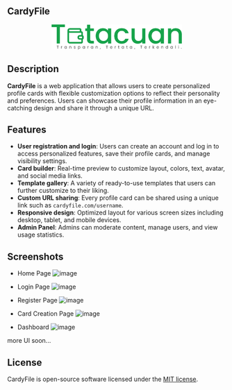 ## CardyFile
<p align="center">
<img src="public/assets/images/logo.png" alt="Logo" width="300px">
</p> 

## Description

**CardyFile** is a web application that allows users to create personalized profile cards with flexible customization options to reflect their personality and preferences. Users can showcase their profile information in an eye-catching design and share it through a unique URL.

## Features

- **User registration and login**: Users can create an account and log in to access personalized features, save their profile cards, and manage visibility settings.
- **Card builder**: Real-time preview to customize layout, colors, text, avatar, and social media links.
- **Template gallery**: A variety of ready-to-use templates that users can further customize to their liking.
- **Custom URL sharing**: Every profile card can be shared using a unique link such as `cardyfile.com/username`.
- **Responsive design**: Optimized layout for various screen sizes including desktop, tablet, and mobile devices.
- **Admin Panel**: Admins can moderate content, manage users, and view usage statistics.

## Screenshots

- Home Page
  ![image](https://github.com/user-attachments/assets/ee2a394d-01a0-417f-b498-24fbbe211cbd)

- Login Page
  ![image](https://github.com/user-attachments/assets/c5583942-c193-41ee-94b5-e9bc3d29f961)

- Register Page
  ![image](https://github.com/user-attachments/assets/fc09d3ce-3e16-4cd8-9e94-65890ca509c8)

- Card Creation Page
  <img width="1893" height="758" alt="image" src="https://github.com/user-attachments/assets/735144ad-4fee-4d13-9f94-fd7ea2d066d2" />

- Dashboard
  <img width="1902" height="908" alt="image" src="https://github.com/user-attachments/assets/4366cd19-898d-414e-b7e9-749e2079f580" />

  
more UI soon...

## License
CardyFile is open-source software licensed under the [MIT license](https://opensource.org/licenses/MIT).

